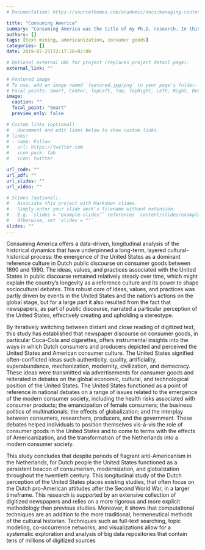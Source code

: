 ```yaml
---
# Documentation: https://sourcethemes.com/academic/docs/managing-content/

title: "Consuming America"
summary: "Consuming America was the title of my Ph.D. research. In this project, I used text mining to examine the role of the United States as a reference culture in Dutch public discourse on consumer goods."
authors: []
tags: [text mining, americanization, consumer goods]
categories: []
date: 2019-07-25T22:17:26+02:00

# Optional external URL for project (replaces project detail page).
external_link: ""

# Featured image
# To use, add an image named `featured.jpg/png` to your page's folder.
# Focal points: Smart, Center, TopLeft, Top, TopRight, Left, Right, BottomLeft, Bottom, BottomRight.
image:
  caption: ""
  focal_point: "Smart"
  preview_only: false

# Custom links (optional).
#   Uncomment and edit lines below to show custom links.
# links:
# - name: Follow
#   url: https://twitter.com
#   icon_pack: fab
#   icon: twitter

url_code: ""
url_pdf: ""
url_slides: ""
url_video: ""

# Slides (optional).
#   Associate this project with Markdown slides.
#   Simply enter your slide deck's filename without extension.
#   E.g. `slides = "example-slides"` references `content/slides/example-slides.md`.
#   Otherwise, set `slides = ""`.
slides: ""
---
```

Consuming America offers a data-driven, longitudinal analysis of the historical dynamics that have underpinned a long-term, layered cultural-historical process: the emergence of the United States as a dominant reference culture in Dutch public discourse on consumer goods between 1890 and 1990. The ideas, values, and practices associated with the United States in public discourse remained relatively steady over time, which might explain the country’s longevity as a reference culture and its power to shape sociocultural debates. This robust core of ideas, values, and practices was partly driven by events in the United States and the nation’s actions on the global stage, but for a large part it also resulted from the fact that newspapers, as part of public discourse, narrated a particular perception of the United States, effectively creating and upholding a stereotype. 

By iteratively switching between distant and close reading of digitized text, this study has established that newspaper discourse on consumer goods, in particular Coca-Cola and cigarettes, offers instrumental insights into the ways in which Dutch consumers and producers depicted and perceived the United States and American consumer culture. The United States signified often-conflicted ideas such authenticity, quality, artificiality, superabundance, mechanization, modernity, civilization, and democracy. These ideas were transmitted via advertisements for consumer goods and reiterated in debates on the global economic, cultural, and technological position of the United States. The United States functioned as a point of reference in national debates on a range of issues related to the emergence of the modern consumer society, including the health risks associated with consumer products; the emancipation of female consumers; the business politics of multinationals; the effects of globalization; and the interplay between consumers, researchers, producers, and the government. These debates helped individuals to position themselves vis-à-vis the role of consumer goods in the United States and to come to terms with the effects of Americanization, and the transformation of the Netherlands into a modern consumer society. 

This study concludes that despite periods of flagrant anti-Americanism in the Netherlands, for Dutch people the United States functioned as a persistent beacon of consumerism, modernization, and globalization throughout the twentieth century. This longitudinal study of the Dutch perception of the United States places existing studies, that often focus on the Dutch pro-American attitudes after the Second World War, in a larger timeframe. This research is supported by an extensive collection of digitized newspapers and relies on a more rigorous and more explicit methodology than previous studies. Moreover, it shows that computational techniques are an addition to the more traditional, hermeneutical methods of the cultural historian. Techniques such as full-text searching, topic modeling, co-occurrence networks, and visualizations allow for a systematic exploration and analysis of big data repositories that contain tens of millions of digitized sources
